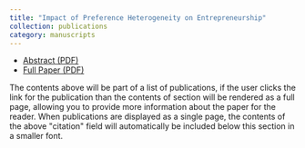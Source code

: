 ```yaml
---
title: "Impact of Preference Heterogeneity on Entrepreneurship"
collection: publications
category: manuscripts
---
```


- [Abstract (PDF)](https://example.com/impact_pref_heterogeneity_abstract.pdf)  
- [Full Paper (PDF)](https://example.com/impact_pref_heterogeneity.pdf)

The contents above will be part of a list of publications, if the user clicks the link for the publication than the contents of section will be rendered as a full page, allowing you to provide more information about the paper for the reader. When publications are displayed as a single page, the contents of the above "citation" field will automatically be included below this section in a smaller font.
